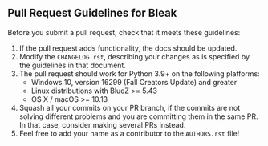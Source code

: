 Pull Request Guidelines for Bleak
---------------------------------

Before you submit a pull request, check that it meets these guidelines:

1. If the pull request adds functionality, the docs should be updated.
2. Modify the `CHANGELOG.rst`, describing your changes as is specified by the
   guidelines in that document.
3. The pull request should work for Python 3.9+ on the following platforms:
    - Windows 10, version 16299 (Fall Creators Update) and greater
    - Linux distributions with BlueZ >= 5.43
    - OS X / macOS >= 10.13
4. Squash all your commits on your PR branch, if the commits are not solving
   different problems and you are committing them in the same PR. In that case,
   consider making several PRs instead.
5. Feel free to add your name as a contributor to the `AUTHORS.rst` file!
